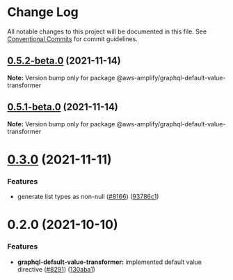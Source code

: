 # Change Log

All notable changes to this project will be documented in this file.
See [Conventional Commits](https://conventionalcommits.org) for commit guidelines.

## [0.5.2-beta.0](https://github.com/aws-amplify/amplify-cli/compare/@aws-amplify/graphql-default-value-transformer@0.5.1-beta.0...@aws-amplify/graphql-default-value-transformer@0.5.2-beta.0) (2021-11-14)

**Note:** Version bump only for package @aws-amplify/graphql-default-value-transformer





## [0.5.1-beta.0](https://github.com/aws-amplify/amplify-cli/compare/@aws-amplify/graphql-default-value-transformer@0.3.0...@aws-amplify/graphql-default-value-transformer@0.5.1-beta.0) (2021-11-14)

**Note:** Version bump only for package @aws-amplify/graphql-default-value-transformer





# [0.3.0](https://github.com/aws-amplify/amplify-cli/compare/@aws-amplify/graphql-default-value-transformer@0.2.0...@aws-amplify/graphql-default-value-transformer@0.3.0) (2021-11-11)


### Features

* generate list types as non-null ([#8166](https://github.com/aws-amplify/amplify-cli/issues/8166)) ([93786c1](https://github.com/aws-amplify/amplify-cli/commit/93786c13ef04c72748ca32a1ef7878c0e6b5b129))





# 0.2.0 (2021-10-10)


### Features

* **graphql-default-value-transformer:** implemented default value directive ([#8291](https://github.com/aws-amplify/amplify-cli/issues/8291)) ([130aba1](https://github.com/aws-amplify/amplify-cli/commit/130aba1dda122b3289270d1a711da6e0326ecf90))
